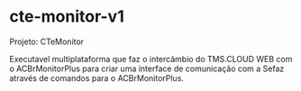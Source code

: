 # cte-monitor-v1
Projeto: CTeMonitor

Executavel multiplataforma que faz o intercâmbio do TMS.CLOUD WEB com o ACBrMonitorPlus
para criar uma interface de comunicação com a Sefaz através de comandos para o ACBrMonitorPlus.
